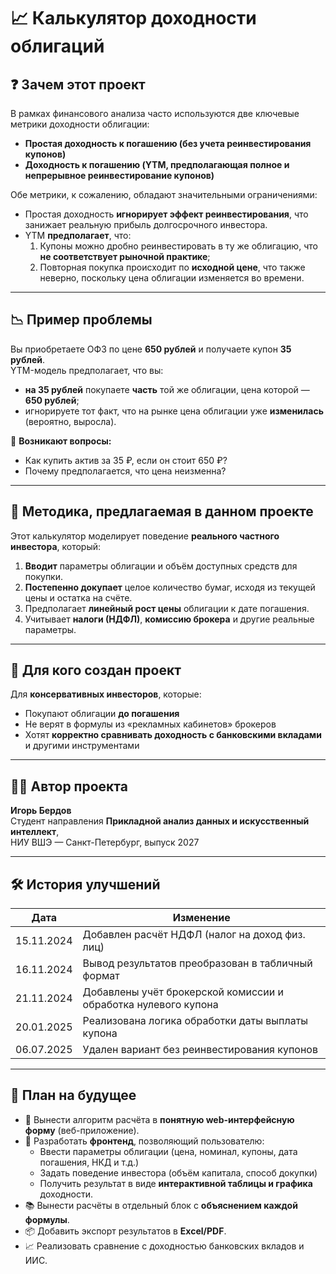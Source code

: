 # 📈 Калькулятор доходности облигаций

## ❓ Зачем этот проект

В рамках финансового анализа часто используются две ключевые метрики доходности облигации:
- **Простая доходность к погашению (без учета реинвестирования купонов)**
- **Доходность к погашению (YTM, предполагающая полное и непрерывное реинвестирование купонов)**

Обе метрики, к сожалению, обладают значительными ограничениями:

- Простая доходность **игнорирует эффект реинвестирования**, что занижает реальную прибыль долгосрочного инвестора.
- YTM **предполагает**, что:
  1. Купоны можно дробно реинвестировать в ту же облигацию, что **не соответствует рыночной практике**;
  2. Повторная покупка происходит по **исходной цене**, что также неверно, поскольку цена облигации изменяется во времени.

---

## 📉 Пример проблемы

Вы приобретаете ОФЗ по цене **650 рублей** и получаете купон **35 рублей**.  
YTM-модель предполагает, что вы:
- **на 35 рублей** покупаете **часть** той же облигации, цена которой — **650 рублей**;
- игнорируете тот факт, что на рынке цена облигации уже **изменилась** (вероятно, выросла).

🧩 **Возникают вопросы:**
- Как купить актив за 35 ₽, если он стоит 650 ₽?
- Почему предполагается, что цена неизменна?

---

## 🧪 Методика, предлагаемая в данном проекте

Этот калькулятор моделирует поведение **реального частного инвестора**, который:

1. **Вводит** параметры облигации и объём доступных средств для покупки.
2. **Постепенно докупает** целое количество бумаг, исходя из текущей цены и остатка на счёте.
3. Предполагает **линейный рост цены** облигации к дате погашения.
4. Учитывает **налоги (НДФЛ)**, **комиссию брокера** и другие реальные параметры.

---

## 👥 Для кого создан проект

Для **консервативных инвесторов**, которые:

- Покупают облигации **до погашения**
- Не верят в формулы из «рекламных кабинетов» брокеров
- Хотят **корректно сравнивать доходность с банковскими вкладами** и другими инструментами

---

## 👨‍💻 Автор проекта

**Игорь Бердов**  
Студент направления **Прикладной анализ данных и искусственный интеллект**,  
НИУ ВШЭ — Санкт-Петербург, выпуск 2027

---

## 🛠 История улучшений

| Дата         | Изменение                                              |
|--------------|----------------------------------------------------------|
| 15.11.2024   | Добавлен расчёт НДФЛ (налог на доход физ. лиц)          |
| 16.11.2024   | Вывод результатов преобразован в табличный формат       |
| 21.11.2024   | Добавлены учёт брокерской комиссии и обработка нулевого купона |
| 20.01.2025   | Реализована логика обработки даты выплаты купона        |
| 06.07.2025   | Удален вариант без реинвестирования купонов            |

---

## 🧭 План на будущее

- 🧩 Вынести алгоритм расчёта в **понятную web-интерфейсную форму** (веб-приложение).
- 🎨 Разработать **фронтенд**, позволяющий пользователю:
  - Ввести параметры облигации (цена, номинал, купоны, дата погашения, НКД и т.д.)
  - Задать поведение инвестора (объём капитала, способ докупки)
  - Получить результат в виде **интерактивной таблицы и графика** доходности.
- 📚 Вынести расчёты в отдельный блок с **объяснением каждой формулы**.
- 📦 Добавить экспорт результатов в **Excel/PDF**.
- 📈 Реализовать сравнение с доходностью банковских вкладов и ИИС.
